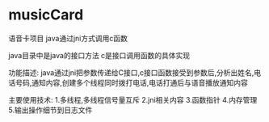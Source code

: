 musicCard
=========

语音卡项目 java通过jni方式调用c函数


java目录中是java的接口方法 c是接口调用函数的具体实现

功能描述:
java通过jni把参数传递给C接口,c接口函数接受到参数后,分析出姓名,电话号码,通知内容,创建多个线程同时拨打电话,电话打通后与语音播放通知内容

主要使用技术:
1.多线程,多线程信号量互斥
2.jni相关内容
3.函数指针
4.内存管理
5.输出操作细节到日志文件

